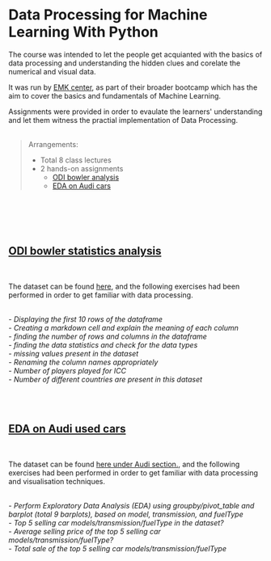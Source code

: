 # Data Processing for Machine Learning With Python

The course was intended to let the people get acquianted with the basics of data processing and understanding the hidden clues and corelate the numerical and visual data.

It was run by [EMK center]('https://emkcenter.org'), as part of their broader bootcamp which has the aim to cover the basics and fundamentals of Machine Learning.

Assignments were provided in order to evaulate the learners' understanding and let them witness the practial implementation of Data Processing.
<br><br>

> Arrangements:<br>
> - Total 8 class lectures<br>
> - 2 hands-on assignments<br>
>   + [ODI bowler analysis]("ODI_bowler_analysis)
>   + [EDA on Audi cars]("audi_used_cars_EDA")
<br>



<br><br>
## [ODI bowler statistics analysis](ODI_bowler_analysis)
<br>

The dataset can be found [here]("https://stats.espncricinfo.com/ci/content/records/283193.html"), and the following exercises had been performed in order to get familiar with data processing.
<br><br>

<i>
- Displaying the first 10 rows of the dataframe<br>
- Creating a markdown cell and explain the meaning of each column<br>
- finding the number of rows and columns in the dataframe<br>
- finding the data statistics and check for the data types<br>
- missing values present in the dataset<br>
- Renaming the column names appropriately<br>
- Number of players played for ICC<br>
- Number of different countries are present in this dataset <br>
</i>

<br><br>
## [EDA on Audi used cars](ODI_bowler_analysis)

<br>

The dataset can be found [here under Audi section.]("https://www.kaggle.com/datasets/aishwaryamuthukumar/cars-dataset-audi-bmw-ford-hyundai-skoda-vw"), and the following exercises had been performed in order to get familiar with data processing and visualisation techniques.
<br><br>

<i>
- Perform Exploratory Data Analysis (EDA) using groupby/pivot_table and barplot (total 9 barplots), based on model, transmission, and fuelType<br>
- Top 5 selling car models/transmission/fuelType in the dataset?<br>
- Average selling price of the top 5 selling car models/transmission/fuelType?<br>
- Total sale of the top 5 selling car models/transmission/fuelType<br>
</i>


